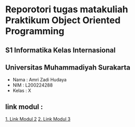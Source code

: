 # Reporotori tugas matakuliah Praktikum Object Oriented Programming

## S1 Informatika Kelas Internasional
## Universitas Muhammadiyah Surakarta

- Nama	: Amri Zadi Hudaya
- NIM	: L200224288
- Kelas : X

## link modul :
[1. Link Modul 2](/modul2)
[2. Link Modul 3](/modul3)
